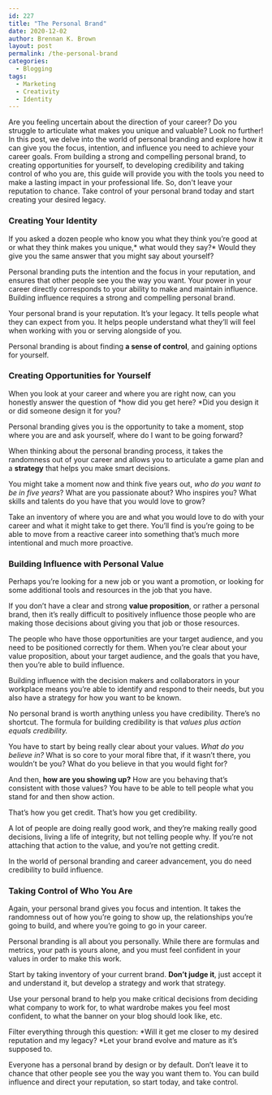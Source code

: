 ```yaml
---
id: 227
title: "The Personal Brand"
date: 2020-12-02
author: Brennan K. Brown
layout: post
permalink: /the-personal-brand
categories:
  - Blogging
tags:
  - Marketing
  - Creativity
  - Identity
---
```


Are you feeling uncertain about the direction of your career? Do you struggle to articulate what makes you unique and valuable? Look no further! In this post, we delve into the world of personal branding and explore how it can give you the focus, intention, and influence you need to achieve your career goals. From building a strong and compelling personal brand, to creating opportunities for yourself, to developing credibility and taking control of who you are, this guide will provide you with the tools you need to make a lasting impact in your professional life. So, don't leave your reputation to chance. Take control of your personal brand today and start creating your desired legacy.

<!--more-->

### Creating Your Identity

If you asked a dozen people who know you what they think you’re good at or what they think makes you unique,* what would they say?* Would they give you the same answer that you might say about yourself?

Personal branding puts the intention and the focus in your reputation, and ensures that other people see you the way you want. Your power in your career directly corresponds to your ability to make and maintain influence. Building influence requires a strong and compelling personal brand.

Your personal brand is your reputation. It’s your legacy. It tells people what they can expect from you. It helps people understand what they’ll will feel when working with you or serving alongside of you.

Personal branding is about finding **a sense of control**, and gaining options for yourself.

### Creating Opportunities for Yourself

When you look at your career and where you are right now, can you honestly answer the question of *how did you get here? *Did you design it or did someone design it for you?

Personal branding gives you is the opportunity to take a moment, stop where you are and ask yourself, where do I want to be going forward?

When thinking about the personal branding process, it takes the randomness out of your career and allows you to articulate a game plan and a **strategy** that helps you make smart decisions.

You might take a moment now and think five years out, *who do you want to be in five years*? What are you passionate about? Who inspires you? What skills and talents do you have that you would love to grow?

Take an inventory of where you are and what you would love to do with your career and what it might take to get there. You’ll find is you’re going to be able to move from a reactive career into something that’s much more intentional and much more proactive.

### Building Influence with Personal Value

Perhaps you’re looking for a new job or you want a promotion, or looking for some additional tools and resources in the job that you have.

If you don’t have a clear and strong **value proposition**, or rather a personal brand, then it’s really difficult to positively influence those people who are making those decisions about giving you that job or those resources.

The people who have those opportunities are your target audience, and you need to be positioned correctly for them. When you’re clear about your value proposition, about your target audience, and the goals that you have, then you’re able to build influence.

Building influence with the decision makers and collaborators in your workplace means you’re able to identify and respond to their needs, but you also have a strategy for how you want to be known.

No personal brand is worth anything unless you have credibility. There’s no shortcut. The formula for building credibility is that *values plus action equals credibility.*

You have to start by being really clear about your values. *What do you believe in?* What is so core to your moral fibre that, if it wasn’t there, you wouldn’t be you? What do you believe in that you would fight for?

And then, **how are you showing up?** How are you behaving that’s consistent with those values? You have to be able to tell people what you stand for and then show action.

That’s how you get credit. That’s how you get credibility.

A lot of people are doing really good work, and they’re making really good decisions, living a life of integrity, but not telling people why. If you’re not attaching that action to the value, and you’re not getting credit.

In the world of personal branding and career advancement, you do need credibility to build influence.

### Taking Control of Who You Are

Again, your personal brand gives you focus and intention. It takes the randomness out of how you’re going to show up, the relationships you’re going to build, and where you’re going to go in your career.

Personal branding is all about you personally. While there are formulas and metrics, your path is yours alone, and you must feel confident in your values in order to make this work.

Start by taking inventory of your current brand. **Don’t judge it**, just accept it and understand it, but develop a strategy and work that strategy.

Use your personal brand to help you make critical decisions from deciding what company to work for, to what wardrobe makes you feel most confident, to what the banner on your blog should look like, etc.

Filter everything through this question: *Will it get me closer to my desired reputation and my legacy? *Let your brand evolve and mature as it’s supposed to.

Everyone has a personal brand by design or by default. Don’t leave it to chance that other people see you the way you want them to. You can build influence and direct your reputation, so start today, and take control.
